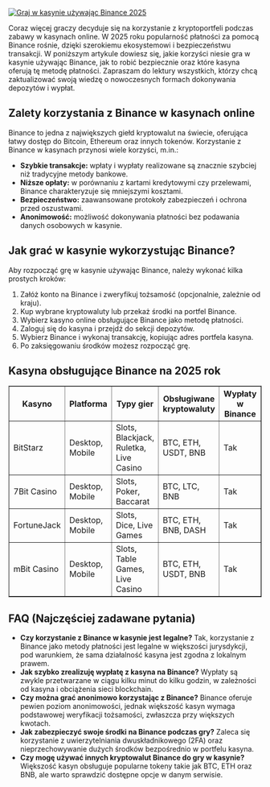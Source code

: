 [![Graj w kasynie używając Binance 2025](https://123-caf.pages.dev/gitsignup.png)](https://vrmoo.ru/Bt82HjjY)

<p>Coraz więcej graczy decyduje się na korzystanie z kryptoportfeli podczas zabawy w kasynach online. W 2025 roku popularność płatności za pomocą Binance rośnie, dzięki szerokiemu ekosystemowi i bezpieczeństwu transakcji. W poniższym artykule dowiesz się, jakie korzyści niesie gra w kasynie używając Binance, jak to robić bezpiecznie oraz które kasyna oferują tę metodę płatności. Zapraszam do lektury wszystkich, którzy chcą zaktualizować swoją wiedzę o nowoczesnych formach dokonywania depozytów i wypłat.</p>  <h2>Zalety korzystania z Binance w kasynach online</h2> <p>Binance to jedna z największych giełd kryptowalut na świecie, oferująca łatwy dostęp do Bitcoin, Ethereum oraz innych tokenów. Korzystanie z Binance w kasynach przynosi wiele korzyści, m.in.:</p> <ul> <li><strong>Szybkie transakcje:</strong> wpłaty i wypłaty realizowane są znacznie szybciej niż tradycyjne metody bankowe.</li> <li><strong>Niższe opłaty:</strong> w porównaniu z kartami kredytowymi czy przelewami, Binance charakteryzuje się mniejszymi kosztami.</li> <li><strong>Bezpieczeństwo:</strong> zaawansowane protokoły zabezpieczeń i ochrona przed oszustwami.</li> <li><strong>Anonimowość:</strong> możliwość dokonywania płatności bez podawania danych osobowych w kasynie.</li> </ul>  <h2>Jak grać w kasynie wykorzystując Binance?</h2> <p>Aby rozpocząć grę w kasynie używając Binance, należy wykonać kilka prostych kroków:</p> <ol> <li>Załóż konto na Binance i zweryfikuj tożsamość (opcjonalnie, zależnie od kraju).</li> <li>Kup wybrane kryptowaluty lub przekaż środki na portfel Binance.</li> <li>Wybierz kasyno online obsługujące Binance jako metodę płatności.</li> <li>Zaloguj się do kasyna i przejdź do sekcji depozytów.</li> <li>Wybierz Binance i wykonaj transakcję, kopiując adres portfela kasyna.</li> <li>Po zaksięgowaniu środków możesz rozpocząć grę.</li> </ol>  <h2>Kasyna obsługujące Binance na 2025 rok</h2> <table border="1" cellpadding="5" cellspacing="0"> <thead> <tr> <th>Kasyno</th> <th>Platforma</th> <th>Typy gier</th> <th>Obsługiwane kryptowaluty</th> <th>Wypłaty w Binance</th> </tr> </thead> <tbody> <tr> <td>BitStarz</td> <td>Desktop, Mobile</td> <td>Slots, Blackjack, Ruletka, Live Casino</td> <td>BTC, ETH, USDT, BNB</td> <td>Tak</td> </tr> <tr> <td>7Bit Casino</td> <td>Desktop, Mobile</td> <td>Slots, Poker, Baccarat</td> <td>BTC, LTC, BNB</td> <td>Tak</td> </tr> <tr> <td>FortuneJack</td> <td>Desktop, Mobile</td> <td>Slots, Dice, Live Games</td> <td>BTC, ETH, BNB, DASH</td> <td>Tak</td> </tr> <tr> <td>mBit Casino</td> <td>Desktop, Mobile</td> <td>Slots, Table Games, Live Casino</td> <td>BTC, ETH, USDT, BNB</td> <td>Tak</td> </tr> </tbody> </table>  <h2>FAQ (Najczęściej zadawane pytania)</h2> <ul> <li><strong>Czy korzystanie z Binance w kasynie jest legalne?</strong> Tak, korzystanie z Binance jako metody płatności jest legalne w większości jurysdykcji, pod warunkiem, że sama działalność kasyna jest zgodna z lokalnym prawem.</li> <li><strong>Jak szybko zrealizuję wypłatę z kasyna na Binance?</strong> Wypłaty są zwykle przetwarzane w ciągu kilku minut do kilku godzin, w zależności od kasyna i obciążenia sieci blockchain.</li> <li><strong>Czy można grać anonimowo korzystając z Binance?</strong> Binance oferuje pewien poziom anonimowości, jednak większość kasyn wymaga podstawowej weryfikacji tożsamości, zwłaszcza przy większych kwotach.</li> <li><strong>Jak zabezpieczyć swoje środki na Binance podczas gry?</strong> Zaleca się korzystanie z uwierzytelniania dwuskładnikowego (2FA) oraz nieprzechowywanie dużych środków bezpośrednio w portfelu kasyna.</li> <li><strong>Czy mogę używać innych kryptowalut Binance do gry w kasynie?</strong> Większość kasyn obsługuje popularne tokeny takie jak BTC, ETH oraz BNB, ale warto sprawdzić dostępne opcje w danym serwisie.</li> </ul>